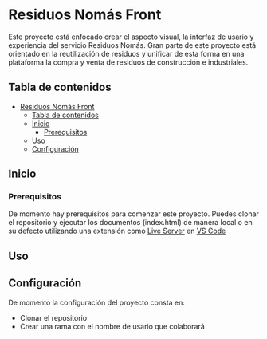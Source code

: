 # Residuos Nomás Front

<!-- [![Build Status](https://travis-ci.org/your-username/your-repo.svg?branch=master)](https://travis-ci.org/your-username/your-repo)
[![License](https://img.shields.io/badge/License-MIT-blue.svg)](https://opensource.org/licenses/MIT) -->

Este proyecto está enfocado crear el aspecto visual, la interfaz de usario y experiencia del servicio Residuos Nomás. Gran parte de este proyecto está orientado en la reutilización de residuos y unificar de esta forma en una plataforma la compra y venta de residuos de construcción e industriales.

## Tabla de contenidos

- [Residuos Nomás Front](#residuos-nomás-front)
  - [Tabla de contenidos](#tabla-de-contenidos)
  - [Inicio](#inicio)
    - [Prerequisitos](#prerequisitos)
  - [Uso](#uso)
  - [Configuración](#configuración)

## Inicio

### Prerequisitos

De momento hay prerequisitos para comenzar este proyecto. Puedes clonar el repositorio y ejecutar los documentos (index.html) de manera local o en su defecto utilizando una extensión como [Live Server](https://marketplace.visualstudio.com/items?itemName=ritwickdey.LiveServer) en [VS Code](https://code.visualstudio.com/Download)

<!-- ### Instalación
Provide step-by-step instructions on how to install the project. -->

## Uso

## Configuración

De momento la configuración del proyecto consta en:

- Clonar el repositorio
- Crear una rama con el nombre de usario que colaborará

<!-- ## Contributing

If you'd like to contribute, please follow these guidelines:
- [How to report bugs](CONTRIBUTING.md#reporting-bugs)
- [How to contribute code](CONTRIBUTING.md#contributing-code)
- [Coding standards](CONTRIBUTING.md#coding-standards) -->

<!-- ## License

This project is licensed under the MIT License - see the [LICENSE](LICENSE) file for details. -->
